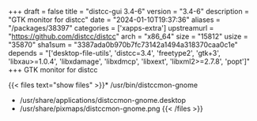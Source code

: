 +++
draft = false
title = "distcc-gui 3.4-6"
version = "3.4-6"
description = "GTK monitor for distcc"
date = "2024-01-10T19:37:36"
aliases = "/packages/38397"
categories = ['xapps-extra']
upstreamurl = "https://github.com/distcc/distcc"
arch = "x86_64"
size = "15812"
usize = "35870"
sha1sum = "3387ada0b970b7fc73142a1494a318370caa0c1e"
depends = "['desktop-file-utils', 'distcc=3.4', 'freetype2', 'gtk+3', 'libxau>=1.0.4', 'libxdamage', 'libxdmcp', 'libxext', 'libxml2>=2.7.8', 'popt']"
+++
GTK monitor for distcc

{{< files text="show files" >}}* /usr/bin/distccmon-gnome
* /usr/share/applications/distccmon-gnome.desktop
* /usr/share/pixmaps/distccmon-gnome.png
{{< /files >}}